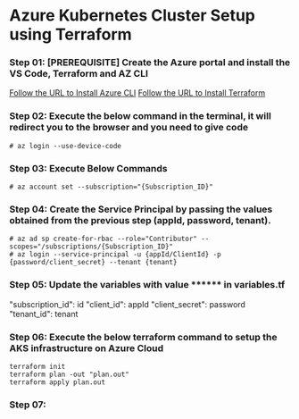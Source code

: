 # Azure Kubernetes Cluster Setup using Terraform

### Step 01: [PREREQUISITE] Create the Azure portal and install the VS Code, Terraform and AZ CLI

[Follow the URL to Install Azure CLI](https://learn.microsoft.com/en-us/cli/azure/install-azure-cli-linux?pivots=apt)
[Follow the URL to Install Terraform](https://developer.hashicorp.com/terraform/install)

### Step 02: Execute the below command in the terminal, it will redirect you to the browser and you need to give code
```shell
# az login --use-device-code
```

### Step 03: Execute Below Commands 
```shell
# az account set --subscription="{Subscription_ID}"
```

### Step 04: Create the Service Principal by passing the values obtained from the previous step (appId, password, tenant).
```shell
# az ad sp create-for-rbac --role="Contributor" --scopes="/subscriptions/{Subscription_ID}"
# az login --service-principal -u {appId/ClientId} -p {password/client_secret} --tenant {tenant}
```

### Step 05: Update the variables with value ****** in variables.tf
"subscription_id": id
"client_id": appId
"client_secret": password
"tenant_id": tenant

### Step 06: Execute the below terraform command to setup the AKS infrastructure on Azure Cloud
```shell
terraform init
terraform plan -out "plan.out"
terraform apply plan.out
```

### Step 07: 
